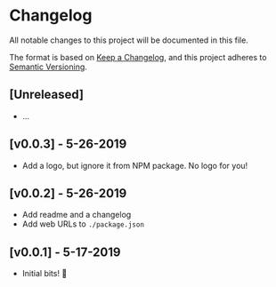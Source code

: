 # Changelog

All notable changes to this project will be documented in this file.

The format is based on [Keep a Changelog](https://keepachangelog.com/en/1.0.0/),
and this project adheres to [Semantic Versioning](https://semver.org/spec/v2.0.0.html).

## [Unreleased]

- ...

## [v0.0.3] - 5-26-2019

- Add a logo, but ignore it from NPM package. No logo for you!

## [v0.0.2] - 5-26-2019

- Add readme and a changelog
- Add web URLs to `./package.json`

## [v0.0.1] - 5-17-2019

- Initial bits! 🎉
